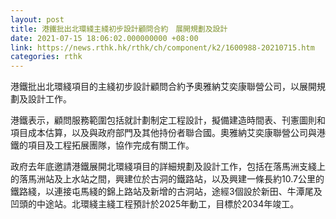 ```yaml
---
layout: post
title: 港鐵批出北環綫主綫初步設計顧問合約　展開規劃及設計
date: 2021-07-15 18:06:02.000000000 +08:00
link: https://news.rthk.hk/rthk/ch/component/k2/1600988-20210715.htm
categories: rthk
---
```


港鐵批出北環綫項目的主綫初步設計顧問合約予奧雅納艾奕康聯營公司，以展開規劃及設計工作。

港鐵表示，顧問服務範圍包括就計劃制定工程設計，擬備建造時間表、刊憲圖則和項目成本估算，以及與政府部門及其他持份者聯合國。奧雅納艾奕康聯營公司與港鐵的項目及工程拓展團隊，協作完成有關工作。

政府去年底邀請港鐵展開北環綫項目的詳細規劃及設計工作，包括在落馬洲支綫上的落馬洲站及上水站之間，興建位於古洞的鐵路站，以及興建一條長約10.7公里的鐵路綫，以連接屯馬綫的錦上路站及新增的古洞站，途經3個設於新田、牛潭尾及凹頭的中途站。北環綫主綫工程預計於2025年動工，目標於2034年竣工。
